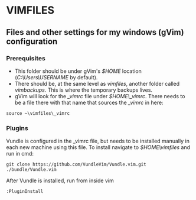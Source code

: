 VIMFILES
========

Files and other settings for my windows (gVim) configuration
------------------------------------------------------------

### Prerequisites
  * This folder should be under gVim's *$HOME* location (*C:\Users\USERNAME* by
default). 
  * There should be, at the same level as *vimfiles*, another folder called
*vimbackups*. This is where the temporary backups lives.
  * gVim will look for the *_vimrc* file under *$HOME\\_vimrc*. There needs to be a
  file there with that name that sources the *_vimrc* in here:

```vim
source ~\vimfiles\_vimrc
```

### Plugins
Vundle is configured in the _vimrc file, but needs to be installed manually in
each new machine using this file. To install navigate to *$HOME\vimfiles* and
run in cmd:
```
git clone https://github.com/VundleVim/Vundle.vim.git ./bundle/Vundle.vim
```

After Vundle is installed, run from inside vim
```vim
:PluginInstall
```
